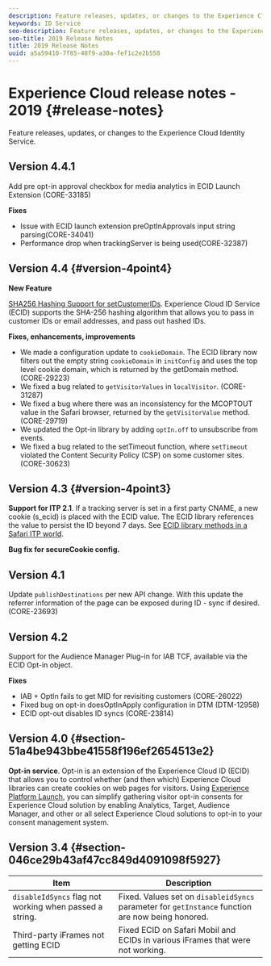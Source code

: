 ```yaml
---
description: Feature releases, updates, or changes to the Experience Cloud Identity Service.
keywords: ID Service
seo-description: Feature releases, updates, or changes to the Experience Cloud Identity Service.
seo-title: 2019 Release Notes
title: 2019 Release Notes
uuid: a5a59410-7f85-48f9-a30a-fef1c2e2b558
---
```


# Experience Cloud release notes - 2019 {#release-notes}

Feature releases, updates, or changes to the Experience Cloud Identity Service.

## Version 4.4.1

Add pre opt-in approval checkbox for media analytics in ECID Launch Extension (CORE-33185)

**Fixes**

* Issue with ECID launch extension preOptInApprovals input string parsing(CORE-34041)
* Performance drop when trackingServer is being used(CORE-32387)

## Version 4.4 {#version-4point4}

**New Feature**

[SHA256 Hashing Support for setCustomerIDs](/help/reference/hashing-support.md). Experience Cloud ID Service (ECID) supports the SHA-256 hashing algorithm that allows you to pass in customer IDs or email addresses, and pass out hashed IDs.

**Fixes, enhancements, improvements**

* We made a configuration update to `cookieDomain`. The ECID library now filters out the empty string `cookieDomain` in `initConfig` and uses the top level cookie domain, which is returned by the getDomain method. (CORE-29223)
* We fixed a bug related to `getVisitorValues` in `localVisitor`. (CORE-31287)
* We fixed a bug where there was an inconsistency for the MCOPTOUT value in the Safari browser, returned by the `getVisitorValue` method. (CORE-29719)
* We updated the Opt-in library by adding `optIn.off` to unsubscribe from events.
* We fixed a bug related to the setTimeout function, where `setTimeout` violated the Content Security Policy (CSP) on some customer sites. (CORE-30623)

## Version 4.3 {#version-4point3}

**Support for ITP 2.1**. If a tracking server is set in a first party CNAME, a new cookie (s_ecid) is placed with the ECID value. The ECID library references the value to persist the ID beyond 7 days. See [ECID library methods in a Safari ITP world](/help/reference/ecid-library-methods.md).

**Bug fix for secureCookie config.**

## Version 4.1

Update `publishDestinations` per new API change. With this update the referrer information of the page can be exposed during ID - sync if desired. (CORE-23693)
 
## Version 4.2

Support for the Audience Manager Plug-in for IAB TCF, available via the ECID Opt-in object.

**Fixes**

* IAB + OptIn fails to get MID for revisiting customers (CORE-26022)
* Fixed bug on opt-in doesOptInApply configuration in DTM (DTM-12958)
* ECID opt-out disables ID syncs (CORE-23814)

## Version 4.0 {#section-51a4be943bbe41558f196ef2654513e2}

**Opt-in service**. Opt-in is an extension of the Experience Cloud ID (ECID) that allows you to control whether (and then which) Experience Cloud libraries can create cookies on web pages for visitors. Using [Experience Platform Launch](https://docs.adobelaunch.com/), you can simplify gathering visitor opt-in consents for Experience Cloud solution by enabling Analytics, Target, Audience Manager, and other or all select Experience Cloud solutions to opt-in to your consent management system.

## Version 3.4 {#section-046ce29b43af47cc849d4091098f5927}

|  Item  | Description  |
|---|---|
| `disableIdSyncs` flag not working when passed a string.  |Fixed. Values set on `disableidSyncs` parameter for `getInstance` function are now being honored.  |
|  Third-party iFrames not getting ECID  | Fixed ECID on Safari Mobil and ECIDs in various iFrames that were not working.  |
